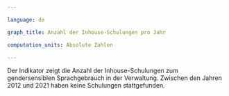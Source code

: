 ```yaml
---

language: de   

graph_title: Anzahl der Inhouse-Schulungen pro Jahr

computation_units: Absolute Zahlen 

---
```


Der Indikator zeigt die Anzahl der Inhouse-Schulungen zum gendersensiblen Sprachgebrauch in der Verwaltung. Zwischen den Jahren 2012 und 2021 haben keine Schulungen stattgefunden.
